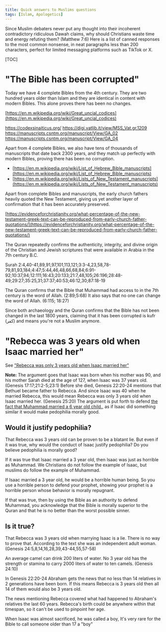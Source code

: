 ```yaml
---
title: Quick answers to Muslims questions
tags: [Islam, Apologetics]
---
```


Since Muslim debaters never put any thought into their incoherent contradictory ridiculous Dawah claims, why should Christians waste time and energy refuting them? (Matthew 7:6) Here is a list of canned responses to the most common nonsense, in neat paragraphs less than 200 characters, perfect for limited messaging platforms such as TikTok or X.

[TOC]

# "The Bible has been corrupted"

Today we have 4 complete Bibles from the 4th century. They are two hundred years older than Islam and they are identical in content with modern Bibles. This alone proves there has been no changes.

[https://en.m.wikipedia.org/wiki/Great_uncial_codices](https://en.m.wikipedia.org/wiki/Great_uncial_codices)

https://codexsinaiticus.org/
https://digi.vatlib.it/view/MSS_Vat.gr.1209
https://manuscripts.csntm.org/manuscript/View/GA_02
https://manuscripts.csntm.org/manuscript/View/GA_04

Apart from 4 complete Bibles, we also have tens of thousands of manuscripts that date back 2300 years, and they match up perfectly with modern Bibles, proving there has been no corruption.

- [https://en.m.wikipedia.org/wiki/List_of_Hebrew_Bible_manuscripts](https://en.m.wikipedia.org/wiki/List_of_Hebrew_Bible_manuscripts)
- [https://en.m.wikipedia.org/wiki/Lists_of_New_Testament_manuscripts](https://en.m.wikipedia.org/wiki/Lists_of_New_Testament_manuscripts)

Apart from complete Bibles and manuscripts, the early church fathers heavily quoted the New Testament, giving us yet another layer of confirmation that it has been accurately preserved.

[https://evidenceforchristianity.org/what-percentage-of-the-new-testament-greek-text-can-be-reproduced-from-early-church-father-quotations/](https://evidenceforchristianity.org/what-percentage-of-the-new-testament-greek-text-can-be-reproduced-from-early-church-father-quotations/)

The Quran repeatedly confirms the authenticity, integrity, and divine origin of the Christian and Jewish scriptures that were available in Arabia in the 7th century B.C.

Surah 2:4,40-41,89,91,97,101,113,121;3:3-4,23,58,78-79,81,93,184;4:47;5:44,46,48,66,68,84;6:91-92;10:37,94;12:111;16:43;20:133;21:7,48,105;26:196;28:48-49;29:27;35:25,31;37:37;40:53;46:12,30;87:18-19

The Quran confirms that the Bible that Muhammad had access to in the 7th century is the word of Allah. (2:89;5:68) It also says that no one can change the word of Allah. (6:115; 18:27)

Since both archaeology and the Quran confirms that the Bible has not been changed in the last 1800 years, claiming that it has been corrupted is kufr (كفر) and means you're not a Muslim anymore.

# "Rebecca was 3 years old when Isaac married her"

See ["Rebecca was only 3 years old when Isaac married her"](/Rebecca-was-only-3-years-old)

**Note:** The argument goes that Isaac was born when his mother was 90, and his mother Sarah died at the age of 127, when Isaac was 37 years old. (Genesis 17:17;21:2-5;23:1) Before she died, Genesis 22:20-24 mentions that Bethuel became father to Rebecca. And since Isaac was 40 when he married Rebecca, this would mean Rebecca was only 3 years old when Isaac married her. (Genesis 25:20) The argument is put forth to defend [the fact that Muhammad married a 6 year old child.](/quran-and-hadiths#child-sexual-abuse), as if Isaac did something similar it would make pedophilia morally good.

## Would it justify pedophilia?

That Rebecca was 3 years old can be proven to be a blatant lie. But even if it was true, why would the conduct of Isaac justify pedophilia? Do you believe pedophilia is morally good?

If it was true that Isaac married a 3 year old, then Isaac was just as horrible as Muhammad. We Christians do not follow the example of Isaac, but muslims do follow the example of Muhammad.

If Isaac married a 3 year old, he would be a horrible human being. So you use a horrible person to defend your prophet, showing your prophet is a horrible person whose behavior is morally repugnant.

If that was true, then by using the Bible as an authority to defend Muhammad, you acknowledge that the Bible is morally superior to the Quran and that he is no better than the worst possible sinner.

## Is it true?

That Rebecca was 3 years old when marrying Isaac is a lie. There is no way to prove that. According to the text she was an independent adult woman. (Genesis 24:5,8,14,16,28,39,43-44,55,57-58)

An average camel can drink 200 liters of water. No 3 year old has the strength or stamina to carry 2000 liters of water to ten camels. (Genesis 24:10)

In Genesis 22:20-24 Abraham gets the news that no less than 14 relatives in 2 generations have been born. If this means Rebecca is 3 years old then all 14 of them would also be 3 years old.

The news mentioning Rebecca covered what had happened to Abraham's relatives the last 60 years. Rebecca's birth could be anywhere within that timespan, so it can't be used to pinpoint her age.


When Isaac was almost sacrificed, he was called a boy, It's very rare for the Bible to call someone older than 17 a "boy"